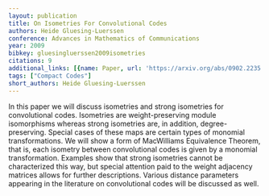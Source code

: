 ```yaml
---
layout: publication
title: On Isometries For Convolutional Codes
authors: Heide Gluesing-Luerssen
conference: Advances in Mathematics of Communications
year: 2009
bibkey: gluesingluerssen2009isometries
citations: 9
additional_links: [{name: Paper, url: 'https://arxiv.org/abs/0902.2235'}]
tags: ["Compact Codes"]
short_authors: Heide Gluesing-Luerssen
---
```

In this paper we will discuss isometries and strong isometries for
convolutional codes. Isometries are weight-preserving module isomorphisms
whereas strong isometries are, in addition, degree-preserving. Special cases of
these maps are certain types of monomial transformations. We will show a form
of MacWilliams Equivalence Theorem, that is, each isometry between
convolutional codes is given by a monomial transformation. Examples show that
strong isometries cannot be characterized this way, but special attention paid
to the weight adjacency matrices allows for further descriptions. Various
distance parameters appearing in the literature on convolutional codes will be
discussed as well.